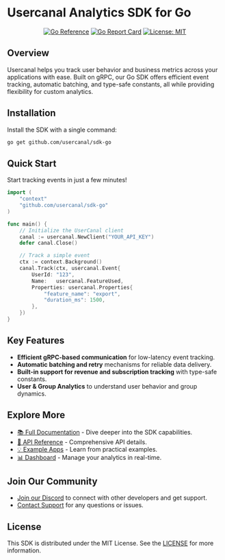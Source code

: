 # Usercanal Analytics SDK for Go

<p align="center">
  <a href="https://pkg.go.dev/github.com/usercanal/sdk-go"><img src="https://pkg.go.dev/badge/github.com/usercanal/sdk-go.svg" alt="Go Reference"></a>
  <a href="https://goreportcard.com/report/github.com/usercanal/sdk-go"><img src="https://goreportcard.com/badge/github.com/usercanal/sdk-go" alt="Go Report Card"></a>
  <a href="https://opensource.org/licenses/MIT"><img src="https://img.shields.io/badge/License-MIT-yellow.svg" alt="License: MIT"></a>
</p>

## Overview

Usercanal helps you track user behavior and business metrics across your applications with ease. Built on gRPC, our Go SDK offers efficient event tracking, automatic batching, and type-safe constants, all while providing flexibility for custom analytics.

## Installation

Install the SDK with a single command:
```bash
go get github.com/usercanal/sdk-go
```

## Quick Start

Start tracking events in just a few minutes!

```go
import (
    "context"
    "github.com/usercanal/sdk-go"
)

func main() {
    // Initialize the UserCanal client
    canal := usercanal.NewClient("YOUR_API_KEY")
    defer canal.Close()

    // Track a simple event
    ctx := context.Background()
    canal.Track(ctx, usercanal.Event{
        UserId: "123",
        Name:   usercanal.FeatureUsed,
        Properties: usercanal.Properties{
            "feature_name": "export",
            "duration_ms": 1500,
        },
    })
}
```

## Key Features

- **Efficient gRPC-based communication** for low-latency event tracking.
- **Automatic batching and retry** mechanisms for reliable data delivery.
- **Built-in support for revenue and subscription tracking** with type-safe constants.
- **User & Group Analytics** to understand user behavior and group dynamics.

## Explore More

- [📚 Full Documentation](https://usercanal.com/docs/sdks/go) - Dive deeper into the SDK capabilities.
- [🔬 API Reference](https://pkg.go.dev/github.com/usercanal/sdk-go) - Comprehensive API details.
- [💡 Example Apps](https://github.com/usercanal/examples) - Learn from practical examples.
- [📊 Dashboard](https://app.usercanal.com) - Manage your analytics in real-time.

## Join Our Community

- [Join our Discord](https://discord.gg/usercanal) to connect with other developers and get support.
- [Contact Support](mailto:support@usercanal.com) for any questions or issues.

## License

This SDK is distributed under the MIT License. See the [LICENSE](LICENSE) for more information.